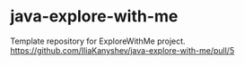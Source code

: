 # java-explore-with-me
Template repository for ExploreWithMe project.
https://github.com/IliaKanyshev/java-explore-with-me/pull/5
